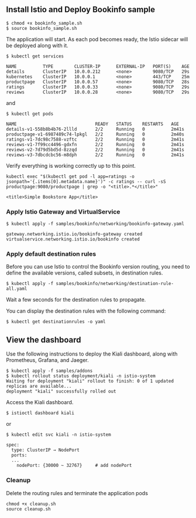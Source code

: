 ## Install Istio and Deploy Bookinfo sample
```
$ chmod +x bookinfo_sample.sh
$ source bookinfo_sample.sh
```

The application will start. As each pod becomes ready, the Istio sidecar will be deployed along with it.  
```
$ kubectl get services

NAME          TYPE        CLUSTER-IP      EXTERNAL-IP   PORT(S)    AGE
details       ClusterIP   10.0.0.212      <none>        9080/TCP   29s
kubernetes    ClusterIP   10.0.0.1        <none>        443/TCP    25m
productpage   ClusterIP   10.0.0.57       <none>        9080/TCP   28s
ratings       ClusterIP   10.0.0.33       <none>        9080/TCP   29s
reviews       ClusterIP   10.0.0.28       <none>        9080/TCP   29s
```
and
```
$ kubectl get pods

NAME                              READY   STATUS    RESTARTS   AGE
details-v1-558b8b4b76-2llld       2/2     Running   0          2m41s
productpage-v1-6987489c74-lpkgl   2/2     Running   0          2m40s
ratings-v1-7dc98c7588-vzftc       2/2     Running   0          2m41s
reviews-v1-7f99cc4496-gdxfn       2/2     Running   0          2m41s
reviews-v2-7d79d5bd5d-8zzqd       2/2     Running   0          2m41s
reviews-v3-7dbcdcbc56-m8dph       2/2     Running   0          2m41s
```

Verify everything is working correctly up to this point.
```
kubectl exec "$(kubectl get pod -l app=ratings -o jsonpath='{.items[0].metadata.name}')" -c ratings -- curl -sS productpage:9080/productpage | grep -o "<title>.*</title>"

<title>Simple Bookstore App</title>
```

### Apply Istio Gateway and VirtualService
```
$ kubectl apply -f samples/bookinfo/networking/bookinfo-gateway.yaml

gateway.networking.istio.io/bookinfo-gateway created
virtualservice.networking.istio.io/bookinfo created
```

### Apply default destination rules
Before you can use Istio to control the Bookinfo version routing, you need to define the available versions, called subsets, in destination rules.
```
$ kubectl apply -f samples/bookinfo/networking/destination-rule-all.yaml
```
Wait a few seconds for the destination rules to propagate.

You can display the destination rules with the following command:
```
$ kubectl get destinationrules -o yaml
```

## View the dashboard
Use the following instructions to deploy the Kiali dashboard, along with Prometheus, Grafana, and Jaeger.
```
$ kubectl apply -f samples/addons
$ kubectl rollout status deployment/kiali -n istio-system
Waiting for deployment "kiali" rollout to finish: 0 of 1 updated replicas are available...
deployment "kiali" successfully rolled out
```

Access the Kiali dashboard.
```
$ istioctl dashboard kiali
```
or
```
$ kubectl edit svc kiali -n istio-system

spec:
  type: ClusterIP → NodePort
  ports:
  ...
    nodePort: {30000 ~ 32767}     # add nodePort
```


### Cleanup
Delete the routing rules and terminate the application pods
```
chmod +x cleanup.sh
source cleanup.sh
```

